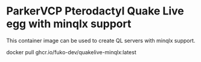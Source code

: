 # ParkerVCP Pterodactyl Quake Live egg with minqlx support

This container image can be used to create QL servers with minqlx support.

docker pull ghcr.io/fuko-dev/quakelive-minqlx:latest